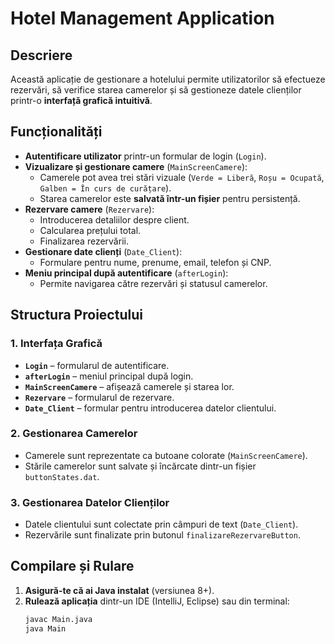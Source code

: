 # Hotel Management Application

## Descriere
Această aplicație de gestionare a hotelului permite utilizatorilor să efectueze rezervări, să verifice starea camerelor și să gestioneze datele clienților printr-o **interfață grafică intuitivă**.

## Funcționalități
- **Autentificare utilizator** printr-un formular de login (`Login`).
- **Vizualizare și gestionare camere** (`MainScreenCamere`):
  - Camerele pot avea trei stări vizuale (`Verde = Liberă`, `Roșu = Ocupată`, `Galben = În curs de curățare`).
  - Starea camerelor este **salvată într-un fișier** pentru persistență.
- **Rezervare camere** (`Rezervare`):
  - Introducerea detaliilor despre client.
  - Calcularea prețului total.
  - Finalizarea rezervării.
- **Gestionare date clienți** (`Date_Client`):
  - Formulare pentru nume, prenume, email, telefon și CNP.
- **Meniu principal după autentificare** (`afterLogin`):
  - Permite navigarea către rezervări și statusul camerelor.  

## Structura Proiectului

### 1. **Interfața Grafică**
- **`Login`** – formularul de autentificare.
- **`afterLogin`** – meniul principal după login.
- **`MainScreenCamere`** – afișează camerele și starea lor.
- **`Rezervare`** – formularul de rezervare.
- **`Date_Client`** – formular pentru introducerea datelor clientului.  

### 2. **Gestionarea Camerelor**
- Camerele sunt reprezentate ca butoane colorate (`MainScreenCamere`).
- Stările camerelor sunt salvate și încărcate dintr-un fișier `buttonStates.dat`.  

### 3. **Gestionarea Datelor Clienților**
- Datele clientului sunt colectate prin câmpuri de text (`Date_Client`).
- Rezervările sunt finalizate prin butonul `finalizareRezervareButton`.  

## Compilare și Rulare
1. **Asigură-te că ai Java instalat** (versiunea 8+).
2. **Rulează aplicația** dintr-un IDE (IntelliJ, Eclipse) sau din terminal:
   ```sh
   javac Main.java
   java Main
   ```
